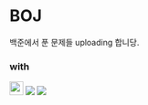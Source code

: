 # BOJ

백준에서 푼 문제들 uploading 합니당.

### with
  <a href="https://emoji.gg/emoji/1887_python"><img src="https://cdn3.emoji.gg/emojis/1887_python.png" width="24px" height="24px" alt="python"></a>
  <img src="https://img.shields.io/badge/C++-00599C?style=flat-square&logo=C%2B%2B&logoColor=white"/></a>
    <img src="https://img.shields.io/badge/JAVA-007396?style=flat-square&logo=openjdk&logoColor=white"/></a>
